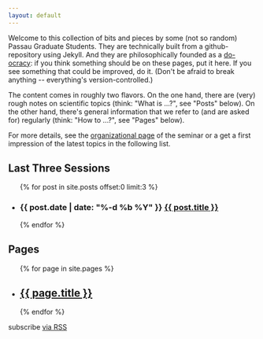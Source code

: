 ```yaml
---
layout: default
---
```


<div class="home">

  Welcome to this collection of bits and pieces by some (not so
  random) Passau Graduate Students. They are technically built from a
  github-repository using Jekyll. And they are philosophically founded
  as
  a <a href="https://communitywiki.org/wiki/DoOcracy">do-ocracy</a>:
  if you think something should be on these pages, put it here. If you
  see something that could be improved, do it. (Don't be afraid to
  break anything -- everything's version-controlled.)

  The content comes in roughly two flavors. On the one hand, there are
  (very) rough notes on scientific topics (think: "What is ...?", see
  "Posts" below). On the other hand, there's general information that
  we refer to (and are asked for) regularly (think: "How to ...?", see
  "Pages" below).

  For more details, see the
  <a href="{{_pages/brown-bag-orga | prepend: site.baseurl }}">organizational page</a> of the seminar or a get a first impression of the latest topics in the following list.

<h2 class="page-heading">Last Three Sessions</h2>

<ul class="post-list">
    {% for post in site.posts offset:0 limit:3 %}
      <li>
        <h3>
          <span class="post-meta">{{
    post.date | date: "%-d %b %Y" }}</span> <a class="post-link" href="{{ post.url | prepend:
    site.baseurl }}">{{ post.title }}</a>
        </h3>
      </li>
    {% endfor %}
  </ul>

<h2 class="page-heading">Pages</h2>

  <ul class="pages-list">
    {% for page in site.pages %}
    <li>
        <h2>
          <a class="pages-link" href="{{ page.url | prepend: site.baseurl }}">{{ page.title }}</a>
        </h2>
    </li>
    {% endfor %}
  </ul>

  <p class="rss-subscribe">subscribe <a href="{{ "/feed.xml" | prepend: site.baseurl }}">via RSS</a></p>

</div>

